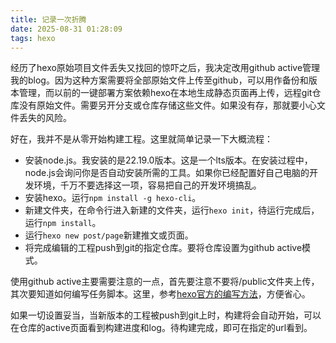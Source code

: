 ```yaml
---
title: 记录一次折腾
date: 2025-08-31 01:28:09
tags: hexo
---
```


经历了hexo原始项目文件丢失又找回的惊吓之后，我决定改用github active管理我的blog。因为这种方案需要将全部原始文件上传至github，可以用作备份和版本管理，而以前的一键部署方案依赖hexo在本地生成静态页面再上传，远程git仓库没有原始文件。需要另开分支或仓库存储这些文件。如果没有存，那就要小心文件丢失的风险。

好在，我并不是从零开始构建工程。这里就简单记录一下大概流程：

- 安装node.js。我安装的是22.19.0版本。这是一个lts版本。在安装过程中，node.js会询问你是否自动安装所需的工具。如果你已经配置好自己电脑的开发环境，千万不要选择这一项，容易把自己的开发环境搞乱。
- 安装hexo。运行`npm install -g hexo-cli`。
- 新建文件夹，在命令行进入新建的文件夹，运行`hexo init`，待运行完成后，运行`npm install`。
- 运行`hexo new post/page`新建推文或页面。
- 将完成编辑的工程push到git的指定仓库。要将仓库设置为github active模式。

使用github active主要需要注意的一点，首先要注意不要将/public文件夹上传，其次要知道如何编写任务脚本。这里，参考[hexo官方的编写方法](https://hexo.io/zh-cn/docs/github-pages)，方便省心。

如果一切设置妥当，当新版本的工程被push到git上时，构建将会自动开始，可以在仓库的active页面看到构建进度和log。待构建完成，即可在指定的url看到。